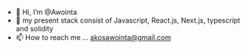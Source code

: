 - 👋 Hi, I’m @Awointa
- 👀
  my present stack consist of Javascript, React.js, Next.js, typescript and solidity 
- 📫 How to reach me ... akosawointa@gmail.com

<!---
Awointa/Awointa is a ✨ special ✨ repository because its `README.md` (this file) appears on your GitHub profile.
You can click the Preview link to take a look at your changes.
--->
